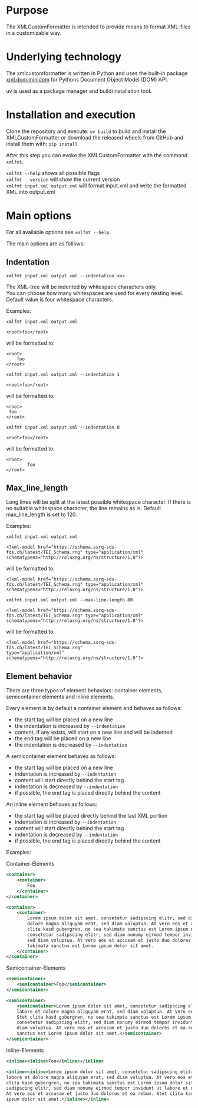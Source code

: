 # Purpose

The XMLCustomFormatter is intended to provide means to format XML-files
in a customizable way.

# Underlying technology

The xmlcustomformatter is written in Python and uses the built-in package
[xml.dom.minidom](https://docs.python.org/3/library/xml.dom.minidom.html)
for Pythons Document Object Model (DOM) API.

uv is used as a package manager and build/installation tool.

# Installation and execution

Clone the repository and execute: `uv build` to build and install the XMLCustomFormatter
or download the released wheels from GitHub and install them with: `pip install` 

After this step you can evoke the XMLCustomFormatter
with the command `xmlfmt`.

`xmlfmt --help` shows all possible flags  
`xmlfmt --version` will show the current version  
`xmlfmt input.xml output.xml` will format input.xml
and write the formatted XML into output.xml

# Main options

For all available options see `xmlfmt --help`.

The main options are as follows:

## Indentation

`xmlfmt input.xml output.xml --indentation <n>`

The XML-tree will be indented by whitespace characters only.  
You can choose how many whitespaces are used for every nesting level.  
Default value is four whitespace characters.

Examples:

`xmlfmt input.xml output.xml`  
```
<root>foo</root>
``` 
will be formatted to:  
```
<root>
    foo
</root>
```

`xmlfmt input.xml output.xml --indentation 1`  
```
<root>foo</root>
``` 
will be formatted to:  
```
<root>
 foo
</root>
``` 

`xmlfmt input.xml output.xml --indentation 8`  
```
<root>foo</root>
``` 
will be formatted to:  
```
<root>
        foo
</root>
```

## Max_line_length

Long lines will be split at the latest possible whitespace character.
If there is no suitable whitespace character, the line remains as is.
Default max_line_length is set to 120.

Examples:

`xmlfmt input.xml output.xml`  
```
<?xml-model href="https://schema.ssrq-sds-fds.ch/latest/TEI_Schema.rng" type="application/xml" schematypens="http://relaxng.org/ns/structure/1.0"?>
```
will be formatted to:
```
<?xml-model href="https://schema.ssrq-sds-fds.ch/latest/TEI_Schema.rng" type="application/xml" 
schematypens="http://relaxng.org/ns/structure/1.0"?>
```


`xmlfmt input.xml output.xml --max-line-length 80`  
```
<?xml-model href="https://schema.ssrq-sds-fds.ch/latest/TEI_Schema.rng" type="application/xml" schematypens="http://relaxng.org/ns/structure/1.0"?>
```
will be formatted to:
```
<?xml-model href="https://schema.ssrq-sds-fds.ch/latest/TEI_Schema.rng"
type="application/xml" schematypens="http://relaxng.org/ns/structure/1.0"?>
```

## Element behavior

There are three types of element behaviors: container elements, 
semicontainer elements and inline elements.

Every element is by default a container element and behaves as follows:

- the start tag will be placed on a new line
- the indentation is increased by `--indentation`
- content, if any exists, will start on a new line
  and will be indented
- the end tag will be placed on a new line
- the indentation is decreased by `--indentation`

A semicontainer element behaves as follows:
- the start tag will be placed on a new line
- indentation is increased by `--indentation`
- content will start directly behind the start tag
- indentation is decreased by `--indentation`
- if possible, the end tag is placed directly behind the content

An inline element behaves as follows:
- the start tag will be placed directly behind the last XML portion
- indentation is increased by `--indentation`
- content will start directly behind the start tag
- indentation is decreased by `--indentation`
- if possible, the end tag is placed directly behind the content

Examples:

Container-Elements
```xml
<container>
    <container>
        Foo 
    </container>
</container>
```
```xml
<container>
    <container>
        Lorem ipsum dolor sit amet, consetetur sadipscing elitr, sed diam nonumy eirmod tempor invidunt ut labore et
        dolore magna aliquyam erat, sed diam voluptua. At vero eos et accusam et justo duo dolores et ea rebum. Stet
        clita kasd gubergren, no sea takimata sanctus est Lorem ipsum dolor sit amet. Lorem ipsum dolor sit amet,
        consetetur sadipscing elitr, sed diam nonumy eirmod tempor invidunt ut labore et dolore magna aliquyam erat,
        sed diam voluptua. At vero eos et accusam et justo duo dolores et ea rebum. Stet clita kasd gubergren, no sea
        takimata sanctus est Lorem ipsum dolor sit amet.
    </container>
</container>
```

Semicontainer-Elements
```xml
<semicontainer>
    <semicontainer>Foo</semicontainer>
</semicontainer>
```
```xml
<semicontainer>
    <semicontainer>Lorem ipsum dolor sit amet, consetetur sadipscing elitr, sed diam nonumy eirmod tempor invidunt ut
    labore et dolore magna aliquyam erat, sed diam voluptua. At vero eos et accusam et justo duo dolores et ea rebum.
    Stet clita kasd gubergren, no sea takimata sanctus est Lorem ipsum dolor sit amet. Lorem ipsum dolor sit amet,
    consetetur sadipscing elitr, sed diam nonumy eirmod tempor invidunt ut labore et dolore magna aliquyam erat, sed
    diam voluptua. At vero eos et accusam et justo duo dolores et ea rebum. Stet clita kasd gubergren, no sea takimata
    sanctus est Lorem ipsum dolor sit amet.</semicontainer>
</semicontainer>
```

Inline-Elements
```xml
<inline><inline>Foo</inline></inline>
```
```xml
<inline><inline>Lorem ipsum dolor sit amet, consetetur sadipscing elitr, sed diam nonumy eirmod tempor invidunt ut
labore et dolore magna aliquyam erat, sed diam voluptua. At vero eos et accusam et justo duo dolores et ea rebum. Stet
clita kasd gubergren, no sea takimata sanctus est Lorem ipsum dolor sit amet. Lorem ipsum dolor sit amet, consetetur
sadipscing elitr, sed diam nonumy eirmod tempor invidunt ut labore et dolore magna aliquyam erat, sed diam voluptua.
At vero eos et accusam et justo duo dolores et ea rebum. Stet clita kasd gubergren, no sea takimata sanctus est Lorem
ipsum dolor sit amet.</inline></inline>
```